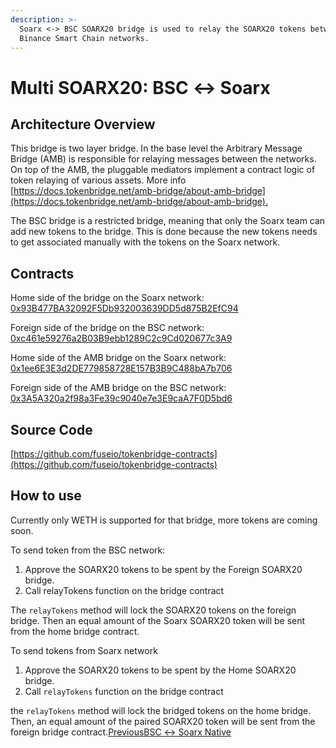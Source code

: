 ```yaml
---
description: >-
  Soarx <-> BSC SOARX20 bridge is used to relay the SOARX20 tokens between Soarx and
  Binance Smart Chain networks.
---
```


# Multi SOARX20: BSC ↔ Soarx

## Architecture Overview <a id="architecture-overview"></a>

This bridge is two layer bridge. In the base level the Arbitrary Message Bridge \(AMB\) is responsible for relaying messages between the networks. On top of the AMB, the pluggable mediators implement a contract logic of token relaying of various assets. More info [https://docs.tokenbridge.net/amb-bridge/about-amb-bridge](https://docs.tokenbridge.net/amb-bridge/about-amb-bridge).‌

The BSC bridge is a restricted bridge, meaning that only the Soarx team can add new tokens to the bridge. This is done because the new tokens needs to get associated manually with the tokens on the Soarx network.‌

## Contracts <a id="contracts"></a>

Home side of the bridge on the Soarx network: [0x93B477BA32092F5Db932003639DD5d875B2EfC94](https://soarxscan.org/address/0x93B477BA32092F5Db932003639DD5d875B2EfC94/transactions)​‌

Foreign side of the bridge on the BSC network: [0xc461e59276a2B03B9ebb1289C2c9Cd020677c3A9](https://bscscan.com/address/0xc461e59276a2B03B9ebb1289C2c9Cd020677c3A9)​‌

Home side of the AMB bridge on the Soarx network: [0x1ee6E3E3d2DE779858728E157B3B9C488bA7b706](https://soarxscan.org/address/0x1ee6E3E3d2DE779858728E157B3B9C488bA7b706/transactions)​‌

Foreign side of the AMB bridge on the BSC network: [0x3A5A320a2f98a3Fe39c9040e7e3E9caA7F0D5bd6](https://bscscan.com/address/0x3A5A320a2f98a3Fe39c9040e7e3E9caA7F0D5bd6)​‌

## Source Code <a id="source-code"></a>

[https://github.com/fuseio/tokenbridge-contracts](https://github.com/fuseio/tokenbridge-contracts)

## How to use <a id="how-to-use"></a>

Currently only WETH is supported for that bridge, more tokens are coming soon.‌

To send token from the BSC network:‌

1. Approve the SOARX20 tokens to be spent by the Foreign SOARX20 bridge.
2. Call relayTokens function on the bridge contract

The `relayTokens` method will lock the SOARX20 tokens on the foreign bridge. Then an equal amount of the Soarx SOARX20 token will be sent from the home bridge contract.‌

To send tokens from Soarx network‌

1. Approve the SOARX20 tokens to be spent by the Home SOARX20 bridge.
2. Call `relayTokens` function on the bridge contract

the `relayTokens` method will lock the bridged tokens on the home bridge. Then, an equal amount of the paired SOARX20 token will be sent from the foreign bridge contract.[PreviousBSC ↔ Soarx Native](https://app.gitbook.com/@fuse-1/s/fuse-dev-docs/~/drafts/-MdkekktVnuRGEokLu71/bridges/bridges/bsc-fuse-native/@merged)[  
](https://app.gitbook.com/@fuse-1/s/fuse-dev-docs/~/drafts/-MdkekktVnuRGEokLu71/bridges/bridges/eth-fuse-native-bridge/@merged)

